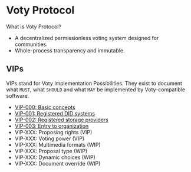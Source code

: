 # Voty Protocol

What is Voty Protocol?

- A decentralized permissionless voting system designed for communities.
- Whole-process transparency and immutable.

## VIPs

VIPs stand for Voty Implementation Possibilities. They exist to document what `MUST`, what `SHOULD` and what `MAY` be implemented by Voty-compatible software.

- [VIP-000: Basic concepts](/vips/VIP-000.md)
- [VIP-001: Registered DID systems](/vips/VIP-001.md)
- [VIP-002: Registered storage providers](/vips/VIP-002.md)
- [VIP-003: Entry to organization](/vips/VIP-003.md)
- VIP-XXX: Proposing rights (VIP)
- VIP-XXX: Voting power (VIP)
- VIP-XXX: Multimedia formats (WIP)
- VIP-XXX: Proposal type (WIP)
- VIP-XXX: Dynamic choices (WIP)
- VIP-XXX: Document override (WIP)
